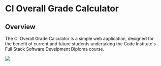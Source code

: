 # CI Overall Grade Calculator

## Overview
The CI Overall Grade Calculator is a simple web application, designed for the benefit of current and future students undertaking the Code Institute's Full Stack Software Develpment Diploma course.

<img src="../docs/readme_images/mockup.png">

<br>

